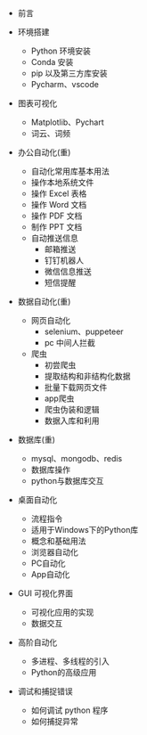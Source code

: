 
- 前言

- 环境搭建
    - Python 环境安装
    - Conda 安装
    - pip 以及第三方库安装
    - Pycharm、vscode

- 图表可视化
    -  Matplotlib、Pychart
    -  词云、词频

- 办公自动化(重)
    -  自动化常用库基本用法
    -  操作本地系统文件
    -  操作 Excel 表格
    -  操作 Word 文档
    -  操作 PDF 文档
    -  制作 PPT 文档
    -  自动推送信息
        -  邮箱推送
        -  钉钉机器人
        -  微信信息推送
        -  短信提醒

- 数据自动化(重)
    - 网页自动化
        - selenium、puppeteer
        - pc 中间人拦截
    - 爬虫
        -  初尝爬虫
        -  提取结构和非结构化数据
        -  批量下载网页文件
        -  app爬虫
        -  爬虫伪装和逻辑
        -  数据入库和利用

- 数据库(重)
    -  mysql、mongodb、redis
    -  数据库操作
    -  python与数据库交互


-  桌面自动化
    -  流程指令
    -  适用于Windows下的Python库
    -  概念和基础用法
    -  浏览器自动化
    -  PC自动化
    -  App自动化

-  GUI 可视化界面
    -  可视化应用的实现
    -  数据交互


- 高阶自动化
    -  多进程、多线程的引入
    -  Python的高级应用


-  调试和捕捉错误
    - 如何调试 python 程序
    - 如何捕捉异常






